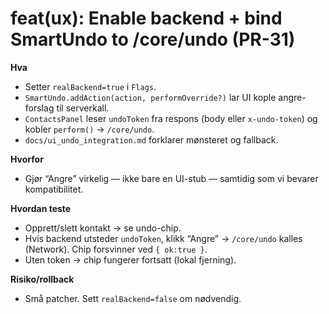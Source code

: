 # feat(ux): Enable backend + bind SmartUndo to /core/undo (PR-31)

**Hva**
- Setter `realBackend=true` i `Flags`.
- `SmartUndo.addAction(action, performOverride?)` lar UI kople angre-forslag til serverkall.
- `ContactsPanel` leser `undoToken` fra respons (body eller `x-undo-token`) og kobler `perform()` → `/core/undo`.
- `docs/ui_undo_integration.md` forklarer mønsteret og fallback.

**Hvorfor**
- Gjør “Angre” virkelig — ikke bare en UI-stub — samtidig som vi bevarer kompatibilitet.

**Hvordan teste**
- Opprett/slett kontakt → se undo-chip.
- Hvis backend utsteder `undoToken`, klikk “Angre” → `/core/undo` kalles (Network). Chip forsvinner ved `{ ok:true }`.
- Uten token → chip fungerer fortsatt (lokal fjerning).

**Risiko/rollback**
- Små patcher. Sett `realBackend=false` om nødvendig.